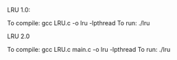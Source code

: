 LRU 1.0:

To compile: gcc LRU.c -o lru -lpthread
To run: ./lru 

LRU 2.0

To compile: gcc LRU.c main.c -o lru -lpthread
To run: ./lru
